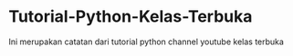 # Tutorial-Python-Kelas-Terbuka
Ini merupakan catatan dari tutorial python channel youtube kelas terbuka
